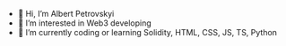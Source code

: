 - 👋 Hi, I’m Albert Petrovskyi
- 👀 I’m interested in Web3 developing
- 🌱 I’m currently coding or learning Solidity, HTML, CSS, JS, TS, Python
